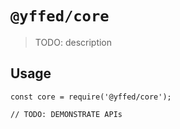 # `@yffed/core`

> TODO: description

## Usage

```
const core = require('@yffed/core');

// TODO: DEMONSTRATE APIs
```
